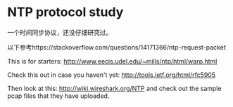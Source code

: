 # NTP protocol study
一个时间同步协议，还没仔细研究过。

以下参考https://stackoverflow.com/questions/14171366/ntp-request-packet


This is for starters: http://www.eecis.udel.edu/~mills/ntp/html/warp.html

Check this out in case you haven't yet: http://tools.ietf.org/html/rfc5905

Then look at this: http://wiki.wireshark.org/NTP and check out the sample pcap files that they have uploaded.